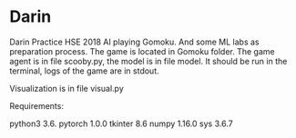 # Darin
Darin Practice HSE 2018
AI playing Gomoku. And some ML labs as preparation process.
The game is located in Gomoku folder. The game agent is in file scooby.py, the model is in file model. It should be run in the terminal, logs of the game are in stdout. 

Visualization is in file visual.py

Requirements:

python3 3.6.
pytorch 1.0.0
tkinter 8.6
numpy 1.16.0
sys 3.6.7
